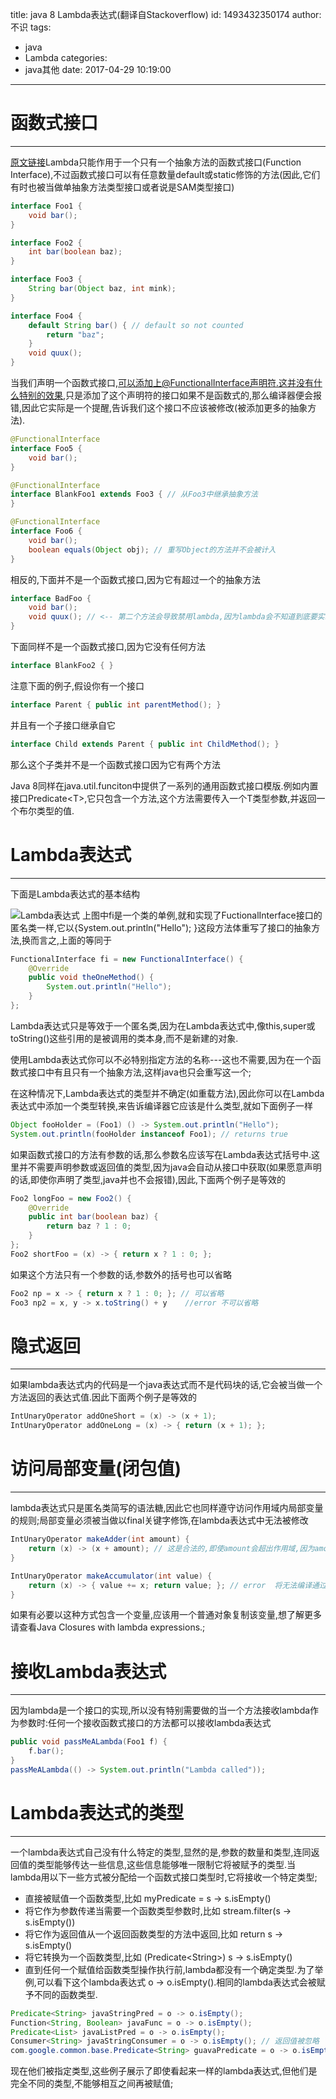 title: java 8 Lambda表达式(翻译自Stackoverflow)
id: 1493432350174
author: 不识
tags:
  - java
  - Lambda
categories:
  - java其他
date: 2017-04-29 10:19:00
---
# 函数式接口
***

[原文链接](http://stackoverflow.com/documentation/java/91/lambda-expressions#t=201703170153070549388)Lambda只能作用于一个只有一个抽象方法的函数式接口(Function Interface),不过函数式接口可以有任意数量default或static修饰的方法(因此,它们有时也被当做单抽象方法类型接口或者说是SAM类型接口)

``` java
interface Foo1 {
    void bar();
}

interface Foo2 {
    int bar(boolean baz);
}

interface Foo3 {
    String bar(Object baz, int mink);
}

interface Foo4 {
    default String bar() { // default so not counted
        return "baz";
    }
    void quux();
}
```
当我们声明一个函数式接口,可以添加上@FunctionalInterface声明符.这并没有什么特别的效果,只是添加了这个声明符的接口如果不是函数式的,那么编译器便会报错,因此它实际是一个提醒,告诉我们这个接口不应该被修改(被添加更多的抽象方法).

<!-- more -->
```java 
@FunctionalInterface
interface Foo5 {
    void bar();
}

@FunctionalInterface
interface BlankFoo1 extends Foo3 { // 从Foo3中继承抽象方法
}

@FunctionalInterface
interface Foo6 {
    void bar();
    boolean equals(Object obj); // 重写Object的方法并不会被计入
}
```
相反的,下面并不是一个函数式接口,因为它有超过一个的抽象方法

```java 
interface BadFoo {
    void bar();
    void quux(); // <-- 第二个方法会导致禁用lambda,因为lambda会不知道到底要实现哪一个抽象方法
}
```
下面同样不是一个函数式接口,因为它没有任何方法

```java 
interface BlankFoo2 { }
```
注意下面的例子,假设你有一个接口

```java 
interface Parent { public int parentMethod(); }
```
并且有一个子接口继承自它

```java 
interface Child extends Parent { public int ChildMethod(); }
```
那么这个子类并不是一个函数式接口因为它有两个方法

Java 8同样在java.util.funciton中提供了一系列的通用函数式接口模版.例如内置接口Predicate&lt;T&gt;,它只包含一个方法,这个方法需要传入一个T类型参数,并返回一个布尔类型的值.

# Lambda表达式
***
下面是Lambda表达式的基本结构

![Lambda表达式](https://i.stack.imgur.com/RRcfc.png?_=6564813)
上图中fi是一个类的单例,就和实现了FuctionalInterface接口的匿名类一样,它以{System.out.println("Hello"); }这段方法体重写了接口的抽象方法,换而言之,上面的等同于
```java 
FunctionalInterface fi = new FunctionalInterface() {
    @Override
    public void theOneMethod() {
        System.out.println("Hello");
    }
};
```
Lambda表达式只是等效于一个匿名类,因为在Lambda表达式中,像this,super或toString()这些引用的是被调用的类本身,而不是新建的对象.

使用Lambda表达式你可以不必特别指定方法的名称---这也不需要,因为在一个函数式接口中有且只有一个抽象方法,这样java也只会重写这一个;

在这种情况下,Lambda表达式的类型并不确定(如重载方法),因此你可以在Lambda表达式中添加一个类型转换,来告诉编译器它应该是什么类型,就如下面例子一样
```java 
Object fooHolder = (Foo1) () -> System.out.println("Hello");
System.out.println(fooHolder instanceof Foo1); // returns true
```
如果函数式接口的方法有参数的话,那么参数名应该写在Lambda表达式括号中.这里并不需要声明参数或返回值的类型,因为java会自动从接口中获取(如果愿意声明的话,即使你声明了类型,java并也不会报错),因此,下面两个例子是等效的
```java 
Foo2 longFoo = new Foo2() {
    @Override
    public int bar(boolean baz) {
        return baz ? 1 : 0;
    }
};
Foo2 shortFoo = (x) -> { return x ? 1 : 0; };
```
如果这个方法只有一个参数的话,参数外的括号也可以省略

```java 
Foo2 np = x -> { return x ? 1 : 0; }; // 可以省略
Foo3 np2 = x, y -> x.toString() + y    //error 不可以省略
```

# 隐式返回
***
如果lambda表达式内的代码是一个java表达式而不是代码块的话,它会被当做一个方法返回的表达式值.因此下面两个例子是等效的
```java 
IntUnaryOperator addOneShort = (x) -> (x + 1);
IntUnaryOperator addOneLong = (x) -> { return (x + 1); };
```
# 访问局部变量(闭包值)
***

lambda表达式只是匿名类简写的语法糖,因此它也同样遵守访问作用域内局部变量的规则;局部变量必须被当做以final关键字修饰,在lambda表达式中无法被修改

```java 
IntUnaryOperator makeAdder(int amount) {
    return (x) -> (x + amount); // 这是合法的,即使amount会超出作用域,因为amount没有被修改
}

IntUnaryOperator makeAccumulator(int value) {
    return (x) -> { value += x; return value; }; // error  将无法编译通过
}
```
如果有必要以这种方式包含一个变量,应该用一个普通对象复制该变量,想了解更多请查看Java Closures with lambda expressions.;

# 接收Lambda表达式
***

因为lambda是一个接口的实现,所以没有特别需要做的当一个方法接收lambda作为参数时:任何一个接收函数式接口的方法都可以接收lambda表达式

```java 
public void passMeALambda(Foo1 f) {
    f.bar();
}
passMeALambda(() -> System.out.println("Lambda called"));
```
# Lambda表达式的类型
***

一个lambda表达式自己没有什么特定的类型,显然的是,参数的数量和类型,连同返回值的类型能够传达一些信息,这些信息能够唯一限制它将被赋予的类型.当lambda用以下一些方式被分配给一个函数式接口类型时,它将接收一个特定类型;

- 直接被赋值一个函数类型,比如  myPredicate = s -> s.isEmpty()
- 将它作为参数传递当需要一个函数类型参数时,比如 stream.filter(s -> s.isEmpty())
- 将它作为返回值从一个返回函数类型的方法中返回,比如 return s -> s.isEmpty()
- 将它转换为一个函数类型,比如 (Predicate&lt;String&gt;) s -> s.isEmpty()
- 直到任何一个赋值给函数类型操作执行前,lambda都没有一个确定类型.为了举例,可以看下这个lambda表达式 o -> o.isEmpty().相同的lambda表达式会被赋予不同的函数类型.

```java 
Predicate<String> javaStringPred = o -> o.isEmpty();
Function<String, Boolean> javaFunc = o -> o.isEmpty();
Predicate<List> javaListPred = o -> o.isEmpty();
Consumer<String> javaStringConsumer = o -> o.isEmpty(); // 返回值被忽略
com.google.common.base.Predicate<String> guavaPredicate = o -> o.isEmpty();
```
现在他们被指定类型,这些例子展示了即使看起来一样的lambda表达式,但他们是完全不同的类型,不能够相互之间再被赋值;